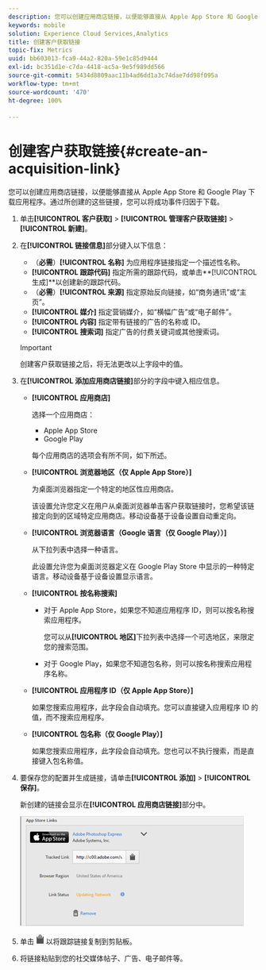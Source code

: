 ```yaml
---
description: 您可以创建应用商店链接，以便能够直接从 Apple App Store 和 Google Play 下载应用程序。通过所创建的这些链接，您可以将成功事件归因于下载。
keywords: mobile
solution: Experience Cloud Services,Analytics
title: 创建客户获取链接
topic-fix: Metrics
uuid: bb603013-fca9-44a2-820a-59e1c85d9444
exl-id: bc351d1e-c7da-4418-ac5a-9e5f989dd566
source-git-commit: 5434d8809aac11b4ad6dd1a3c74dae7dd98f095a
workflow-type: tm+mt
source-wordcount: '470'
ht-degree: 100%

---
```


# 创建客户获取链接{#create-an-acquisition-link}

您可以创建应用商店链接，以便能够直接从 Apple App Store 和 Google Play 下载应用程序。通过所创建的这些链接，您可以将成功事件归因于下载。

1. 单击&#x200B;**[!UICONTROL 客户获取]** > **[!UICONTROL 管理客户获取链接]** > **[!UICONTROL 新建]**。
1. 在&#x200B;**[!UICONTROL 链接信息]**&#x200B;部分键入以下信息：

   * （**必需**）**[!UICONTROL 名称]**
为应用程序链接指定一个描述性名称。
   * **[!UICONTROL 跟踪代码]**
指定所需的跟踪代码，或单击**[!UICONTROL 生成]**&#x200B;以创建新的跟踪代码。
   * （**必需**）**[!UICONTROL 来源]**
指定原始反向链接，如“商务通讯”或“主页”。
   * **[!UICONTROL 媒介]**
指定营销媒介，如“横幅广告”或“电子邮件”。
   * **[!UICONTROL 内容]**
指定带有链接的广告的名称或 ID。
   * **[!UICONTROL 搜索词]**
指定广告的付费关键词或其他搜索词。
   >[!IMPORTANT]
   >
   >创建客户获取链接之后，将无法更改以上字段中的值。

1. 在&#x200B;**[!UICONTROL 添加应用商店链接]**&#x200B;部分的字段中键入相应信息。

   * **[!UICONTROL 应用商店]**

      选择一个应用商店：
      * Apple App Store
      * Google Play

      每个应用商店的选项会有所不同，如下所述。

   * **[!UICONTROL 浏览器地区（仅 Apple App Store）]**

      为桌面浏览器指定一个特定的地区性应用商店。

      该设置允许您定义在用户从桌面浏览器单击客户获取链接时，您希望该链接定向到的区域特定应用商店。移动设备基于设备设置自动重定向。

   * **[!UICONTROL 浏览器语言（Google 语言（仅 Google Play））]**

      从下拉列表中选择一种语言。

      此设置允许您为桌面浏览器定义在 Google Play Store 中显示的一种特定语言。移动设备基于设备设置显示语言。

   * **[!UICONTROL 按名称搜索]**

      * 对于 Apple App Store，如果您不知道应用程序 ID，则可以按名称搜索应用程序。

         您可以从&#x200B;**[!UICONTROL 地区]**&#x200B;下拉列表中选择一个可选地区，来限定您的搜索范围。

      * 对于 Google Play，如果您不知道包名称，则可以按名称搜索应用程序名称。
   * **[!UICONTROL 应用程序 ID（仅 Apple App Store）]**

      如果您搜索应用程序，此字段会自动填充。您可以直接键入应用程序 ID 的值，而不搜索应用程序。

   * **[!UICONTROL 包名称（仅 Google Play）]**

      如果您搜索应用程序，此字段会自动填充。您也可以不执行搜索，而是直接键入包名称值。



1. 要保存您的配置并生成链接，请单击&#x200B;**[!UICONTROL 添加]** > **[!UICONTROL 保存]**。

   新创建的链接会显示在&#x200B;**[!UICONTROL 应用商店链接]**&#x200B;部分中。

   ![商店链接](assets/apps_store_links.png)

1. 单击 ![剪贴板图标](assets/icon_clipboard.png) 以将跟踪链接复制到剪贴板。

1. 将链接粘贴到您的社交媒体帖子、广告、电子邮件等。
